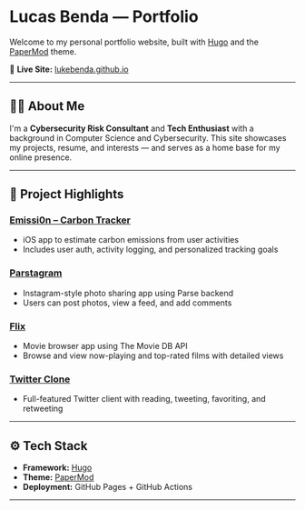 # Lucas Benda — Portfolio

Welcome to my personal portfolio website, built with [Hugo](https://gohugo.io/) and the [PaperMod](https://github.com/adityatelange/hugo-PaperMod) theme.

🔗 **Live Site:** [lukebenda.github.io](https://lukebenda.github.io)

---

## 🧑‍💻 About Me

I'm a **Cybersecurity Risk Consultant** and **Tech Enthusiast** with a background in Computer Science and Cybersecurity. This site showcases my projects, resume, and interests — and serves as a home base for my online presence.

---

## 📁 Project Highlights

### [Emissi0n – Carbon Tracker](https://github.com/Codepath-Group3Project/emission-calculator)
- iOS app to estimate carbon emissions from user activities  
- Includes user auth, activity logging, and personalized tracking goals

### [Parstagram](https://github.com/lukebenda/codepath_ios_parstagram)
- Instagram-style photo sharing app using Parse backend  
- Users can post photos, view a feed, and add comments

### [Flix](https://github.com/lukebenda/codepath-ios-flix)
- Movie browser app using The Movie DB API  
- Browse and view now-playing and top-rated films with detailed views

### [Twitter Clone](https://github.com/lukebenda/codepath-ios-twitter)
- Full-featured Twitter client with reading, tweeting, favoriting, and retweeting

---

## ⚙️ Tech Stack

- **Framework:** [Hugo](https://gohugo.io/)
- **Theme:** [PaperMod](https://github.com/adityatelange/hugo-PaperMod)
- **Deployment:** GitHub Pages + GitHub Actions

---
